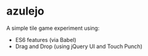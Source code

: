 # azulejo

A simple tile game experiment using:

- ES6 features (via Babel)
- Drag and Drop (using jQuery UI and Touch Punch)
